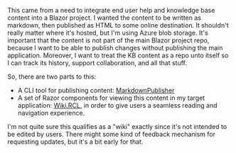 This came from a need to integrate end user help and knowledge base content into a Blazor project. I wanted the content to be written as markdown, then published as HTML to some online destination. It shouldn't really matter where it's hosted, but I'm using Azure blob storage. It's important that the content is not part of the main Blazor project repo, because I want to be able to publish changes without publishing the main application. Moreover, I want to treat the KB content as a repo unto itself so I can track its history, support collaboration, and all that stuff.

So, there are two parts to this:
- A CLI tool for publishing content: [MarkdownPublisher](https://github.com/adamfoneil/Wiki.RCL/tree/master/MarkdownPublisher)
- A set of Razor components for viewing this content in my target application: [Wiki.RCL](https://github.com/adamfoneil/Wiki.RCL/tree/master/Wiki.RCL), in order to give users a seamless reading and navigation experience.

I'm not quite sure this qualifies as a "wiki" exactly since it's not intended to be edited by users. There might some kind of feedback mechanism for requesting updates, but it's a bit early for that.
